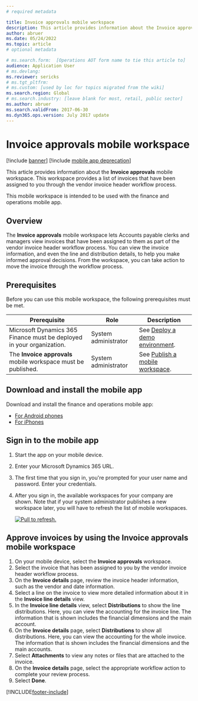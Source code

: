 ```yaml
---
# required metadata

title: Invoice approvals mobile workspace
description: This article provides information about the Invoice approvals mobile workspace.
author: abruer 
ms.date: 05/24/2022
ms.topic: article
# optional metadata

# ms.search.form:  [Operations AOT form name to tie this article to]
audience: Application User
# ms.devlang: 
ms.reviewer: sericks
# ms.tgt_pltfrm: 
# ms.custom: [used by loc for topics migrated from the wiki]
ms.search.region: Global
# ms.search.industry: [leave blank for most, retail, public sector]
ms.author: abruer
ms.search.validFrom: 2017-06-30 
ms.dyn365.ops.version: July 2017 update 
---
```


# Invoice approvals mobile workspace

[!include [banner](../../../finance/includes/banner.md)]
[!include [mobile app deprecation](../../dev-itpro/includes/mobile-app-deprecation-banner.md)]

This article provides information about the **Invoice approvals** mobile workspace. This workspace provides a list of invoices that have been assigned to you through the vendor invoice header workflow process. 

This mobile workspace is intended to be used with the finance and operations mobile app.

## Overview

The **Invoice approvals** mobile workspace lets Accounts payable clerks and managers view invoices that have been assigned to them as part of the vendor invoice header workflow process. You can view the invoice information, and even the line and distribution details, to help you make informed approval decisions. From the workspace, you can take action to move the invoice through the workflow process. 

## Prerequisites

Before you can use this mobile workspace, the following prerequisites must be met.

<table>
<thead>
<tr class="header">
<th>Prerequisite</th>
<th>Role</th>
<th>Description</th>
</tr>
</thead>
<tbody>
<tr class="odd">
<td>Microsoft Dynamics 365 Finance must be deployed in your organization.</td>
<td>System administrator</td>
<td>See <a href="../../dev-itpro/deployment/deploy-demo-environment.md">Deploy a demo environment</a>.
</td>
</tr>
<tr class="even">
<td>The <strong>Invoice approvals</strong> mobile workspace must be published.</td>
<td>System administrator</td>
<td>See <a href="../../dev-itpro/mobile-apps/publish-mobile-workspace.md">Publish a mobile workspace</a>.</td>
</tr>
</tbody>
</table>

## Download and install the mobile app

Download and install the finance and operations mobile app:

-   [For Android phones](https://go.microsoft.com/fwlink/?linkid=850662)
-   [For iPhones](https://go.microsoft.com/fwlink/?linkid=850663)

## Sign in to the mobile app

1.  Start the app on your mobile device.
2.  Enter your Microsoft Dynamics 365 URL.
3.  The first time that you sign in, you're prompted for your user name and password. Enter your credentials.
4.  After you sign in, the available workspaces for your company are shown. Note that if your system administrator publishes a new workspace later, you will have to refresh the list of mobile workspaces.

    [![Pull to refresh.](../../dev-itpro/mobile-apps/media/pull-to-refresh-list-of-workspaces-183x300.png)](/media/pull-to-refresh-list-of-workspaces.png)

## Approve invoices by using the Invoice approvals mobile workspace
1.	On your mobile device, select the **Invoice approvals** workspace.
2.	Select the invoice that has been assigned to you by the vendor invoice header workflow process.
3.	On the **Invoice details** page, review the invoice header information, such as the vendor and date information.
4.	Select a line on the invoice to view more detailed information about it in the **Invoice line details** view.
5.	In the **Invoice line details** view, select **Distributions** to show the line distributions. Here, you can view the accounting for the invoice line. The information that is shown includes the financial dimensions and the main account.
6.	On the **Invoice details** page, select **Distributions** to show all distributions. Here, you can view the accounting for the whole invoice. The information that is shown includes the financial dimensions and the main accounts. 
7.	Select **Attachments** to view any notes or files that are attached to the invoice.
8.	On the **Invoice details** page, select the appropriate workflow action to complete your review process.
9.	Select **Done**.


[!INCLUDE[footer-include](../../../includes/footer-banner.md)]

